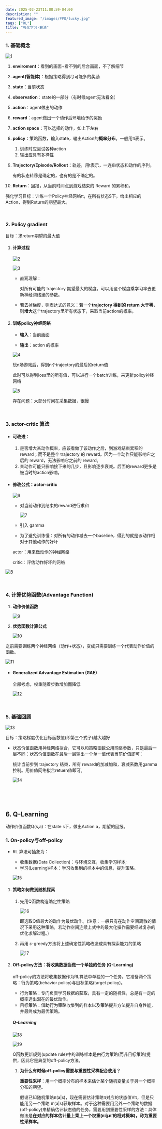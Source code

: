 ```yaml
---
date: 2025-02-23T11:00:59-04:00
description: ""
featured_image: "/images/PPO/lucky.jpg"
tags: ["RL"]
title: "强化学习-算法"
---
```


### 1. 基础概念

![1](/images/PPO/1.png)

1. **enviroment**：看到的画面+看不到的后台画面，不了解细节
2. **agent(智能体)**：根据策略得到尽可能多的奖励
3. **state**：当前状态
4. **observation**：state的一部分（有时候agent无法看全）
5. **action**：agent做出的动作

6. **reward**：agent做出一个动作后环境给予的奖励

7. **action space**：可以选择的动作，如上下左右

8. **policy**：策略函数，输入state，输出Action的**概率分布**。一般用π表示。

   1. 训练时应尝试各种action
   2. 输出应具有多样性

9. **Trajectory/Episode/Rollout**：轨迹，用t表示，一连串状态和动作的序列。

   有的状态转移是确定的，也有的是不确定的。

10. **Return**：回报，从当前时间点到游戏结束的 Reward 的累积和。

强化学习目标：训练一个Policy神经网络π，在所有状态S下，给出相应的Action，得到Return的期望最大。

&nbsp;

### 2. Policy gradient

目标：求return期望的最大值

1. #### **计算过程**

   ![2](/images/PPO/2.png)

   ![3](/images/PPO/3.png)

   + 直观理解：

     对所有可能的 trajectory 期望最大的梯度。可以用这个梯度乘学习率去更新神经网络里的参数。

     <!--more-->

   + 若去掉梯度，则表达式的意义：若一个**trajectory 得到的 return 大于零**，则**增大**这个trajectory里所有状态下，采取当前action的概率。

2. #### **训练policy神经网络**

   + **输入**：当前画面

   + **输出**：action 的概率

   ![4](/images/PPO/4.png)

   玩n场游戏后，得到n个trajectory的最后的return值

   此时可以得到loss里的所有值，可以进行一个batch训练，来更新policy神经网络

   ![5](/images/PPO/5.png)

   存在问题：大部分时间在采集数据，很慢

&nbsp;

### 3. actor-critic 算法

+ #### 可改进：

  1. 是否增大某动作概率，应该看做了该动作之后，到游戏结束累积的 reward；而不是整个 trajectory 的 reward。因为一个动作只能影响它之后的 reward，无法影响它之前的 reward。
  2. 某动作可能只影响接下来的几步，且影响逐步衰减。后面的reward更多是被当时的action影响。

+ #### 修改公式：actor-critic

  ![6](/images/PPO/6.png)

  + 对当前动作到结束的reward进行求和

    ![7](/images/PPO/7.png)

  + 引入 gamma

  + 为了避免训练慢：对所有的动作减去一个baseline，得到的就是该动作相对于其他动作的好坏

  actor：用来做动作的神经网络

  critic：评估动作好坏的网络

![8](/images/PPO/8.png)

&nbsp;

### 4. 计算优势函数(Advantage Function)

1. **动作价值函数**

    ![9](/images/PPO/9.png)

2. **优势函数计算公式**

   ![10](/images/PPO/10.png)

之前需要训练两个神经网络（动作+状态），变成只需要训练一个代表动作价值的函数。

![11](/images/PPO/11.png)

+ #### Generalized Advantage Estimation (GAE)

  全部考虑，权重随着步数增加而降低

  ![12](/images/PPO/12.png)

&nbsp;

### 5. 基础回顾

![13](/images/PPO/13.png)

目标：策略梯度优化目标函数值(即第三个式子)越大越好

+ 状态价值函数用神经网络拟合，它可以和策略函数公用网络参数，只是最后一层不同：状态价值函数在最后一层输出一个单一值代表当前价值即可：

  统计当前步到 trajectory 结束，所有 reward的加减加和，衰减系数用gamma控制。用价值网络拟合retuen值即可。

  ![14](/images/PPO/14.png)

&nbsp;

&nbsp;

## 6. Q-Learning

动作价值函数Q(s,a)：在state s下，做出Action a，期望的回报。

### 1. On-policy与off-policy

+ RL 算法可抽象为：

  + 收集数据(Data Collection)：与环境交互，收集学习样本;
  + 学习(Learning)样本：学习收集到的样本中的信息，提升策略。

  ![15](/Users/aijunyang/DearAJ.github.io/static/images/PPO/15.png)

1. #### 策略如何做到随机探索

   1. 先用Q函数构造确定性策略

      ![16](/Users/aijunyang/DearAJ.github.io/static/images/PPO/16.png)

      即选取Q值最大的动作为最优动作。(注意：一般只有在动作空间离散的情况下采用这种策略，若动作空间连续上式中的最大化操作需要经过复杂的优化求解过程。)

   2. 再用 ε-greedy方法将上述确定性策略改造成具有探索能力的策略

      ![17](/Users/aijunyang/DearAJ.github.io/static/images/PPO/17.png)

2. #### Off-policy方法：将收集数据当做一个单独的任务 (Q-Learning)

   off-policy的方法将收集数据作为RL算法中单独的一个任务，它准备两个策略：行为策略(behavior policy)与目标策略(target policy)。

   + 行为策略：专门负责学习数据的获取，具有一定的随机性，总是有一定的概率选出潜在的最优动作。
   + 目标策略：借助行为策略收集到的样本以及策略提升方法提升自身性能，并最终成为最优策略。

   ##### Q-Learning

   ![18](/Users/aijunyang/DearAJ.github.io/static/images/PPO/18.png)

   ![19](/Users/aijunyang/DearAJ.github.io/static/images/PPO/19.png)

   Q函数更新规则(update rule)中的训练样本是由行为策略(而非目标策略)提供，因此它是典型的off-policy方法。

   1. **为什么有时候off-policy需要与重要性采样配合使用？**

      **重要性采样**：用一个概率分布的样本来估计某个随机变量关于另一个概率分布的期望。

      假设已知随机策略π(a|s)，现在需要估计策略π对应的状态值Vπ，但是只能用另一个策略 π′(a|s)获取样本。对于这种需要用另外一个策略的数据(off-policy)来精确估计状态值的任务，需要用到重要性采样的方法：具体做法是**在对应的样本估计量上乘上一个权重(π与π′的相对概率)，称为重要性采样率。**

      

      

   


